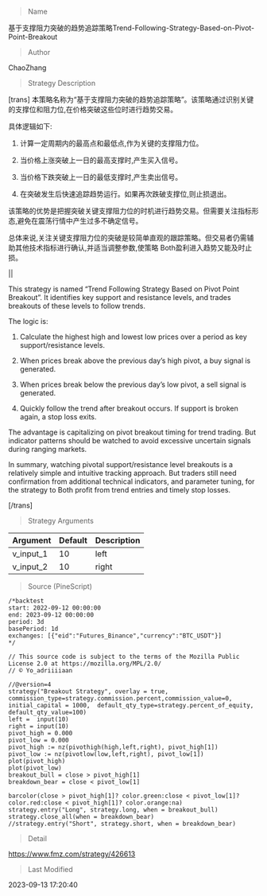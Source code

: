 
> Name

基于支撑阻力突破的趋势追踪策略Trend-Following-Strategy-Based-on-Pivot-Point-Breakout

> Author

ChaoZhang

> Strategy Description



[trans]
本策略名称为“基于支撑阻力突破的趋势追踪策略”。该策略通过识别关键的支撑位和阻力位,在价格突破这些位时进行趋势交易。

具体逻辑如下:

1. 计算一定周期内的最高点和最低点,作为关键的支撑阻力位。

2. 当价格上涨突破上一日的最高支撑时,产生买入信号。

3. 当价格下跌突破上一日的最低支撑时,产生卖出信号。

4. 在突破发生后快速追踪趋势运行。如果再次跌破支撑位,则止损退出。

该策略的优势是把握突破关键支撑阻力位的时机进行趋势交易。但需要关注指标形态,避免在震荡行情中产生过多不确定信号。

总体来说,关注关键支撑阻力位的突破是较简单直观的跟踪策略。但交易者仍需辅助其他技术指标进行确认,并适当调整参数,使策略 Both盈利进入趋势又能及时止损。


||



This strategy is named “Trend Following Strategy Based on Pivot Point Breakout”. It identifies key support and resistance levels, and trades breakouts of these levels to follow trends.

The logic is:

1. Calculate the highest high and lowest low prices over a period as key support/resistance levels. 

2. When prices break above the previous day’s high pivot, a buy signal is generated.

3. When prices break below the previous day’s low pivot, a sell signal is generated.

4. Quickly follow the trend after breakout occurs. If support is broken again, a stop loss exits.

The advantage is capitalizing on pivot breakout timing for trend trading. But indicator patterns should be watched to avoid excessive uncertain signals during ranging markets.

In summary, watching pivotal support/resistance level breakouts is a relatively simple and intuitive tracking approach. But traders still need confirmation from additional technical indicators, and parameter tuning, for the strategy to Both profit from trend entries and timely stop losses.

[/trans]


> Strategy Arguments



|Argument|Default|Description|
|----|----|----|
|v_input_1|10|left|
|v_input_2|10|right|


> Source (PineScript)

``` pinescript
/*backtest
start: 2022-09-12 00:00:00
end: 2023-09-12 00:00:00
period: 3d
basePeriod: 1d
exchanges: [{"eid":"Futures_Binance","currency":"BTC_USDT"}]
*/

// This source code is subject to the terms of the Mozilla Public License 2.0 at https://mozilla.org/MPL/2.0/
// © Yo_adriiiiaan

//@version=4
strategy("Breakout Strategy", overlay = true, commission_type=strategy.commission.percent,commission_value=0, initial_capital = 1000,  default_qty_type=strategy.percent_of_equity, default_qty_value=100)
left =  input(10)
right = input(10)
pivot_high = 0.000
pivot_low = 0.000
pivot_high := nz(pivothigh(high,left,right), pivot_high[1])
pivot_low := nz(pivotlow(low,left,right), pivot_low[1])
plot(pivot_high)
plot(pivot_low)
breakout_bull = close > pivot_high[1]
breakdown_bear = close < pivot_low[1]

barcolor(close > pivot_high[1]? color.green:close < pivot_low[1]? color.red:close < pivot_high[1]? color.orange:na)
strategy.entry("Long", strategy.long, when = breakout_bull)
strategy.close_all(when = breakdown_bear) 
//strategy.entry("Short", strategy.short, when = breakdown_bear)

```

> Detail

https://www.fmz.com/strategy/426613

> Last Modified

2023-09-13 17:20:40
